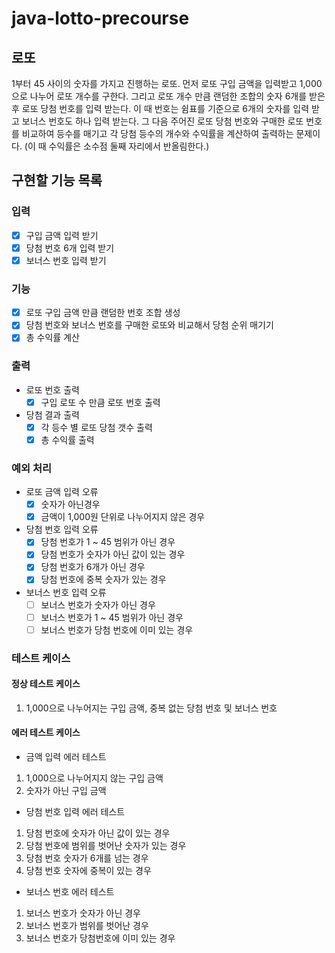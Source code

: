 # java-lotto-precourse
## 로또
1부터 45 사이의 숫자를 가지고 진행하는 로또. 먼저 로또 구입 금액을 입력받고 1,000으로 나누어 
로또 개수를 구한다. 그리고 로또 개수 만큼 랜덤한 조합의 숫자 6개를 받은 후 로또 당첨 번호를 입력
받는다. 이 때 번호는 쉼표를 기준으로 6개의 숫자를 입력 받고 보너스 번호도 하나 입력 받는다.
그 다음 주어진 로또 당첨 번호와 구매한 로또 번호를 비교하여 등수를 매기고 각 당첨 등수의 개수와
수익률을 계산하여 출력하는 문제이다. (이 때 수익률은 소수점 둘째 자리에서 반올림한다.)
## 구현할 기능 목록
### 입력
- [x] 구입 금액 입력 받기
- [x] 당첨 번호 6개 입력 받기
- [x] 보너스 번호 입력 받기

### 기능
- [x] 로또 구입 금액 만큼 랜덤한 번호 조합 생성
- [x] 당첨 번호와 보너스 번호를 구매한 로또와 비교해서 당첨 순위 매기기
- [x] 총 수익률 계산

### 출력
- 로또 번호 출력
  - [x] 구입 로또 수 만큼 로또 번호 출력
- 당첨 결과 출력
  - [x] 각 등수 별 로또 당첨 갯수 출력
  - [x] 총 수익률 출력

### 예외 처리
- 로또 금액 입력 오류
  - [x] 숫자가 아닌경우
  - [x] 금액이 1,000원 단위로 나누어지지 않은 경우
- 당첨 번호 입력 오류
  - [x] 당첨 번호가 1 ~ 45 범위가 아닌 경우
  - [x] 당첨 번호가 숫자가 아닌 값이 있는 경우
  - [x] 당첨 번호가 6개가 아닌 경우
  - [x] 당첨 번호에 중복 숫자가 있는 경우
- 보너스 번호 입력 오류
  - [ ] 보너스 번호가 숫자가 아닌 경우
  - [ ] 보너스 번호가 1 ~ 45 범위가 아닌 경우
  - [ ] 보너스 번호가 당첨 번호에 이미 있는 경우

### 테스트 케이스
#### 정상 테스트 케이스
1. 1,000으로 나누어지는 구입 금액, 중복 없는 당첨 번호 및 보너스 번호

#### 에러 테스트 케이스
- 금액 입력 에러 테스트
1. 1,000으로 나누어지지 않는 구입 금액
2. 숫자가 아닌 구입 금액
- 당첨 번호 입력 에러 테스트
1. 당첨 번호에 숫자가 아닌 값이 있는 경우
2. 당첨 번호에 범위를 벗어난 숫자가 있는 경우
3. 당첨 번호 숫자가 6개를 넘는 경우
4. 당첨 번호 숫자에 중복이 있는 경우
- 보너스 번호 에러 테스트
1. 보너스 번호가 숫자가 아닌 경우
2. 보너스 번호가 범위를 벗어난 경우
3. 보너스 번호가 당첨번호에 이미 있는 경우